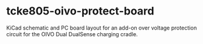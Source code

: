 # tcke805-oivo-protect-board

KiCad schematic and PC board layout for an add-on over voltage protection circuit for the OIVO Dual DualSense charging cradle.

